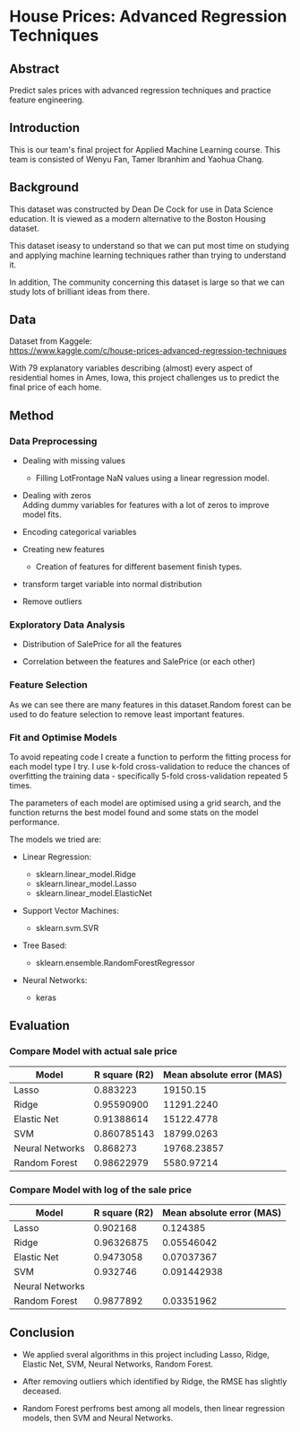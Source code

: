 # House Prices: Advanced Regression Techniques

## Abstract
Predict sales prices with advanced regression techniques and practice feature engineering.

## Introduction
This is our team's final project for Applied Machine Learning course. This team is consisted of Wenyu Fan, Tamer Ibranhim and Yaohua Chang. 

## Background
This dataset was constructed by Dean De Cock for use in Data Science education. It is viewed as a modern alternative to the Boston Housing dataset.

This dataset iseasy to understand so that we can put most time on studying and applying machine learning techniques rather than trying to understand it.

In addition, The community concerning this dataset is large so that we can study lots of brilliant ideas from there.

## Data
Dataset from Kaggele:  
https://www.kaggle.com/c/house-prices-advanced-regression-techniques

With 79 explanatory variables describing (almost) every aspect of residential homes in Ames, Iowa, this project challenges us to predict the final price of each home.

## Method
### Data Preprocessing
* Dealing with missing values
    * Filling LotFrontage NaN values using a linear regression model. 

* Dealing with zeros  
    Adding dummy variables for features with a lot of zeros to improve model fits.

* Encoding categorical variables

* Creating new features
    * Creation of features for different basement finish types.

* transform target variable into normal distribution

* Remove outliers

### Exploratory Data Analysis
* Distribution of SalePrice for all the features

* Correlation between the features and SalePrice (or each other)

### Feature Selection
As we can see there are many features in this dataset.Random forest can be used to do feature selection to remove least important features. 

### Fit and Optimise Models
To avoid repeating code I create a function to perform the fitting process for each model type I try. I use k-fold cross-validation to reduce the chances of overfitting the training data - specifically 5-fold cross-validation repeated 5 times. 

The parameters of each model are optimised using a grid search, and the function returns the best model found and some stats on the model performance.

The models we tried are:
* Linear Regression:
    * sklearn.linear_model.Ridge
    * sklearn.linear_model.Lasso
    * sklearn.linear_model.ElasticNet

* Support Vector Machines:
    * sklearn.svm.SVR

* Tree Based:
    * sklearn.ensemble.RandomForestRegressor

* Neural Networks:
    * keras


## Evaluation
### Compare Model with actual sale price
|  Model | R square (R2) | Mean absolute error (MAS)
| ----------- | ----------- | ----------- |
| Lasso | 0.883223 | 19150.15 |
| Ridge | 0.95590900 | 11291.2240 |
| Elastic Net | 0.91388614 | 15122.4778 |
| SVM |0.860785143 | 18799.0263
| Neural Networks | 0.868273 | 19768.23857
| Random Forest | 0.98622979 | 5580.97214 |

### Compare Model with  log of the sale price
|  Model | R square (R2) | Mean absolute error (MAS)
| ----------- | ----------- | ----------- |
| Lasso | 0.902168 | 0.124385 |
| Ridge  | 0.96326875 | 0.05546042 |
| Elastic Net | 0.9473058 | 0.07037367 |
| SVM | 0.932746 | 0.091442938 | 
| Neural Networks |   |  
| Random Forest | 0.9877892 | 0.03351962 |


## Conclusion
* We applied sveral algorithms in this project including Lasso, Ridge, Elastic Net, SVM, Neural Networks, Random Forest.

* After removing outliers which identified by Ridge, the RMSE has slightly deceased.

* Random Forest perfroms best among all models, then linear regression models, then SVM and Neural Networks.
